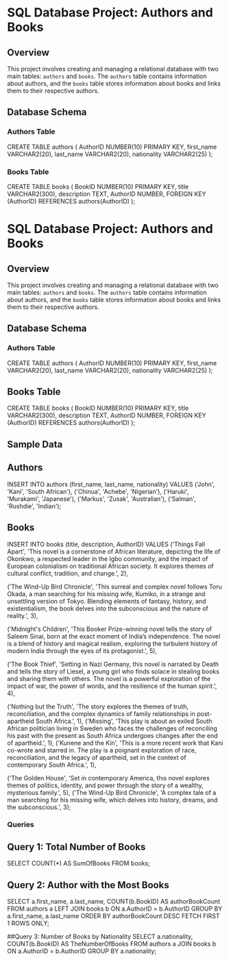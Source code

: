 # SQL Database Project: Authors and Books

## Overview

This project involves creating and managing a relational database with two main tables: `authors` and `books`. The `authors` table contains information about authors, and the `books` table stores information about books and links them to their respective authors.

## Database Schema

### Authors Table

CREATE TABLE authors
(
    AuthorID NUMBER(10) PRIMARY KEY,
    first_name VARCHAR2(20),
    last_name VARCHAR2(20),
    nationality VARCHAR2(25)
);

### Books Table

CREATE TABLE books
(
   BookID NUMBER(10) PRIMARY KEY,
   title VARCHAR2(300),
   description TEXT,
   AuthorID NUMBER,
   FOREIGN KEY (AuthorID) REFERENCES authors(AuthorID)
);


# SQL Database Project: Authors and Books

## Overview

This project involves creating and managing a relational database with two main tables: `authors` and `books`. The `authors` table contains information about authors, and the `books` table stores information about books and links them to their respective authors.

## Database Schema

### Authors Table


CREATE TABLE authors
(
    AuthorID NUMBER(10) PRIMARY KEY,
    first_name VARCHAR2(20),
    last_name VARCHAR2(20),
    nationality VARCHAR2(25)
);


## Books Table
CREATE TABLE books
(
   BookID NUMBER(10) PRIMARY KEY,
   title VARCHAR2(300),
   description TEXT,
   AuthorID NUMBER,
   FOREIGN KEY (AuthorID) REFERENCES authors(AuthorID)
);

## Sample Data
## Authors

INSERT INTO authors (first_name, last_name, nationality) VALUES
('John', 'Kani', 'South African'),
('Chinua', 'Achebe', 'Nigerian'),
('Haruki', 'Murakami', 'Japanese'),
('Markus', 'Zusak', 'Australian'),
('Salman', 'Rushdie', 'Indian');

## Books
INSERT INTO books (title, description, AuthorID) VALUES
('Things Fall Apart', 'This novel is a cornerstone of African literature, depicting the life of Okonkwo, a respected leader in the Igbo community, and the impact of European colonialism on traditional African society. It explores themes of cultural conflict, tradition, and change.', 2),

('The Wind-Up Bird Chronicle', 'This surreal and complex novel follows Toru Okada, a man searching for his missing wife, Kumiko, in a strange and unsettling version of Tokyo. Blending elements of fantasy, history, and existentialism, the book delves into the subconscious and the nature of reality.', 3),

('Midnight\'s Children', 'This Booker Prize-winning novel tells the story of Saleem Sinai, born at the exact moment of India’s independence. The novel is a blend of history and magical realism, exploring the turbulent history of modern India through the eyes of its protagonist.', 5),

('The Book Thief', 'Setting in Nazi Germany, this novel is narrated by Death and tells the story of Liesel, a young girl who finds solace in stealing books and sharing them with others. The novel is a powerful exploration of the impact of war, the power of words, and the resilience of the human spirit.', 4),

('Nothing but the Truth', 'The story explores the themes of truth, reconciliation, and the complex dynamics of family relationships in post-apartheid South Africa.', 1),
('Missing', 'This play is about an exiled South African politician living in Sweden who faces the challenges of reconciling his past with the present as South Africa undergoes changes after the end of apartheid.', 1),
('Kunene and the Kin', 'This is a more recent work that Kani co-wrote and starred in. The play is a poignant exploration of race, reconciliation, and the legacy of apartheid, set in the context of contemporary South Africa.', 1),

('The Golden House', 'Set in contemporary America, this novel explores themes of politics, identity, and power through the story of a wealthy, mysterious family.', 5),
('The Wind-Up Bird Chronicle', 'A complex tale of a man searching for his missing wife, which delves into history, dreams, and the subconscious.', 3);







### Queries
## Query 1: Total Number of Books

SELECT COUNT(*) AS SumOfBooks
FROM books;

## Query 2: Author with the Most Books
SELECT a.first_name, a.last_name, COUNT(b.BookID) AS authorBookCount
FROM authors a
LEFT JOIN books b ON a.AuthorID = b.AuthorID
GROUP BY a.first_name, a.last_name
ORDER BY authorBookCount DESC
FETCH FIRST 1 ROWS ONLY;


##Query 3: Number of Books by Nationality
SELECT a.nationality, COUNT(b.BookID) AS TheNumberOfBooks
FROM authors a
JOIN books b ON a.AuthorID = b.AuthorID
GROUP BY a.nationality;

